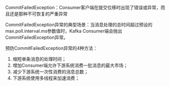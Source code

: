 CommitFailedException：Consumer客户端在提交位移时出现了错误或异常，而且还是那种不可恢复的严重异常

CommitFailedException异常的典型场景：当消息处理的总时间超过预设的max.poll.interval.ms参数值时，Kafka Consumer端会抛出CommitFailedException异常。

预防CommitFailedException异常的4种方法：

1. 缩短单条消息的处理时间；
2. 增加Consumer端允许下游系统消费一批消息的最大市场；
3. 减少下游系统一次性消费的消息总数；
4. 下游系统使用多线程来加速消费；
